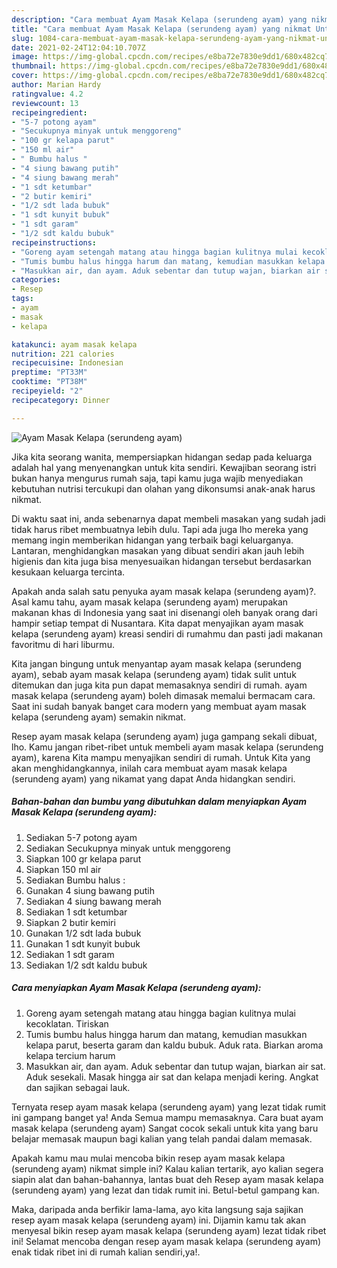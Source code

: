 ```yaml
---
description: "Cara membuat Ayam Masak Kelapa (serundeng ayam) yang nikmat Untuk Jualan"
title: "Cara membuat Ayam Masak Kelapa (serundeng ayam) yang nikmat Untuk Jualan"
slug: 1084-cara-membuat-ayam-masak-kelapa-serundeng-ayam-yang-nikmat-untuk-jualan
date: 2021-02-24T12:04:10.707Z
image: https://img-global.cpcdn.com/recipes/e8ba72e7830e9dd1/680x482cq70/ayam-masak-kelapa-serundeng-ayam-foto-resep-utama.jpg
thumbnail: https://img-global.cpcdn.com/recipes/e8ba72e7830e9dd1/680x482cq70/ayam-masak-kelapa-serundeng-ayam-foto-resep-utama.jpg
cover: https://img-global.cpcdn.com/recipes/e8ba72e7830e9dd1/680x482cq70/ayam-masak-kelapa-serundeng-ayam-foto-resep-utama.jpg
author: Marian Hardy
ratingvalue: 4.2
reviewcount: 13
recipeingredient:
- "5-7 potong ayam"
- "Secukupnya minyak untuk menggoreng"
- "100 gr kelapa parut"
- "150 ml air"
- " Bumbu halus "
- "4 siung bawang putih"
- "4 siung bawang merah"
- "1 sdt ketumbar"
- "2 butir kemiri"
- "1/2 sdt lada bubuk"
- "1 sdt kunyit bubuk"
- "1 sdt garam"
- "1/2 sdt kaldu bubuk"
recipeinstructions:
- "Goreng ayam setengah matang atau hingga bagian kulitnya mulai kecoklatan. Tiriskan"
- "Tumis bumbu halus hingga harum dan matang, kemudian masukkan kelapa parut, beserta garam dan kaldu bubuk. Aduk rata. Biarkan aroma kelapa tercium harum"
- "Masukkan air, dan ayam. Aduk sebentar dan tutup wajan, biarkan air sat. Aduk sesekali. Masak hingga air sat dan kelapa menjadi kering. Angkat dan sajikan sebagai lauk."
categories:
- Resep
tags:
- ayam
- masak
- kelapa

katakunci: ayam masak kelapa 
nutrition: 221 calories
recipecuisine: Indonesian
preptime: "PT33M"
cooktime: "PT38M"
recipeyield: "2"
recipecategory: Dinner

---
```



![Ayam Masak Kelapa (serundeng ayam)](https://img-global.cpcdn.com/recipes/e8ba72e7830e9dd1/680x482cq70/ayam-masak-kelapa-serundeng-ayam-foto-resep-utama.jpg)

Jika kita seorang wanita, mempersiapkan hidangan sedap pada keluarga adalah hal yang menyenangkan untuk kita sendiri. Kewajiban seorang istri bukan hanya mengurus rumah saja, tapi kamu juga wajib menyediakan kebutuhan nutrisi tercukupi dan olahan yang dikonsumsi anak-anak harus nikmat.

Di waktu  saat ini, anda sebenarnya dapat membeli masakan yang sudah jadi tidak harus ribet membuatnya lebih dulu. Tapi ada juga lho mereka yang memang ingin memberikan hidangan yang terbaik bagi keluarganya. Lantaran, menghidangkan masakan yang dibuat sendiri akan jauh lebih higienis dan kita juga bisa menyesuaikan hidangan tersebut berdasarkan kesukaan keluarga tercinta. 



Apakah anda salah satu penyuka ayam masak kelapa (serundeng ayam)?. Asal kamu tahu, ayam masak kelapa (serundeng ayam) merupakan makanan khas di Indonesia yang saat ini disenangi oleh banyak orang dari hampir setiap tempat di Nusantara. Kita dapat menyajikan ayam masak kelapa (serundeng ayam) kreasi sendiri di rumahmu dan pasti jadi makanan favoritmu di hari liburmu.

Kita jangan bingung untuk menyantap ayam masak kelapa (serundeng ayam), sebab ayam masak kelapa (serundeng ayam) tidak sulit untuk ditemukan dan juga kita pun dapat memasaknya sendiri di rumah. ayam masak kelapa (serundeng ayam) boleh dimasak memalui bermacam cara. Saat ini sudah banyak banget cara modern yang membuat ayam masak kelapa (serundeng ayam) semakin nikmat.

Resep ayam masak kelapa (serundeng ayam) juga gampang sekali dibuat, lho. Kamu jangan ribet-ribet untuk membeli ayam masak kelapa (serundeng ayam), karena Kita mampu menyajikan sendiri di rumah. Untuk Kita yang akan menghidangkannya, inilah cara membuat ayam masak kelapa (serundeng ayam) yang nikamat yang dapat Anda hidangkan sendiri.

<!--inarticleads1-->

##### Bahan-bahan dan bumbu yang dibutuhkan dalam menyiapkan Ayam Masak Kelapa (serundeng ayam):

1. Sediakan 5-7 potong ayam
1. Sediakan Secukupnya minyak untuk menggoreng
1. Siapkan 100 gr kelapa parut
1. Siapkan 150 ml air
1. Sediakan  Bumbu halus :
1. Gunakan 4 siung bawang putih
1. Sediakan 4 siung bawang merah
1. Sediakan 1 sdt ketumbar
1. Siapkan 2 butir kemiri
1. Gunakan 1/2 sdt lada bubuk
1. Gunakan 1 sdt kunyit bubuk
1. Sediakan 1 sdt garam
1. Sediakan 1/2 sdt kaldu bubuk




<!--inarticleads2-->

##### Cara menyiapkan Ayam Masak Kelapa (serundeng ayam):

1. Goreng ayam setengah matang atau hingga bagian kulitnya mulai kecoklatan. Tiriskan
1. Tumis bumbu halus hingga harum dan matang, kemudian masukkan kelapa parut, beserta garam dan kaldu bubuk. Aduk rata. Biarkan aroma kelapa tercium harum
1. Masukkan air, dan ayam. Aduk sebentar dan tutup wajan, biarkan air sat. Aduk sesekali. Masak hingga air sat dan kelapa menjadi kering. Angkat dan sajikan sebagai lauk.




Ternyata resep ayam masak kelapa (serundeng ayam) yang lezat tidak rumit ini gampang banget ya! Anda Semua mampu memasaknya. Cara buat ayam masak kelapa (serundeng ayam) Sangat cocok sekali untuk kita yang baru belajar memasak maupun bagi kalian yang telah pandai dalam memasak.

Apakah kamu mau mulai mencoba bikin resep ayam masak kelapa (serundeng ayam) nikmat simple ini? Kalau kalian tertarik, ayo kalian segera siapin alat dan bahan-bahannya, lantas buat deh Resep ayam masak kelapa (serundeng ayam) yang lezat dan tidak rumit ini. Betul-betul gampang kan. 

Maka, daripada anda berfikir lama-lama, ayo kita langsung saja sajikan resep ayam masak kelapa (serundeng ayam) ini. Dijamin kamu tak akan menyesal bikin resep ayam masak kelapa (serundeng ayam) lezat tidak ribet ini! Selamat mencoba dengan resep ayam masak kelapa (serundeng ayam) enak tidak ribet ini di rumah kalian sendiri,ya!.


